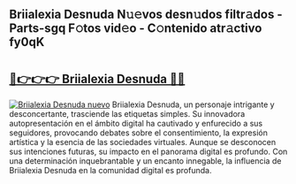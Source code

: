## Briialexia Desnuda N𝚞𝚎vos desn𝚞dos filtr𝚊dos - Parts-sgq F𝚘tos vid𝚎o - C𝚘ntenido atr𝚊ctivo fy0qK

# <h2><a href="http://mbdjoe.tromn.icu/?c=Briialexia+Desnuda">🔗👉👉👉 Briialexia Desnuda 🔗🔗</a></h2>

[![Briialexia Desnuda nuevo](https://i.imgur.com/pEAQMta.gif)](http://mbdjoe.tromn.icu/?c=Briialexia+Desnuda)
Briialexia Desnuda, un personaje intrigante y desconcertante, trasciende las etiquetas simples. Su innovadora autopresentación en el ámbito digital ha cautivado y enfurecido a sus seguidores, provocando debates sobre el consentimiento, la expresión artística y la esencia de las sociedades virtuales. Aunque se desconocen sus intenciones futuras, su impacto en el panorama digital es profundo. Con una determinación inquebrantable y un encanto innegable, la influencia de Briialexia Desnuda en la comunidad digital es profunda.

